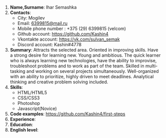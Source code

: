 1. **Name,Surname**: Ihar Semashka
2. **Contacts**:
   * City: Mogilev
   * Email: 6399815@mail.ru 
   * Mobile phone number : +375 (29) 6399815 (velcom)
   * Github account: https://github.com/Kashin4
   * Vkontakte account: https://vk.com/sulvan_semak
   * Discord account: Kashin#4778
3. **Summary**: Attracts the selected area. Oriented in improving skills. Have a strong desire for learning new. 
    Young and ambitious. The quick learner who is always learning new technologies, have the ability to improvise, troubleshoot problems and to work as part of the team. Skilled in multi-tasking and working on several projects simultaneously. 
    Well-organized with an ability to prioritize, highly driven to meet deadlines. Analytical thinking and creative problem solving included.
4. **Skills**:  
   * HTML/HTML5
   * CSS/CSS3
   * Photoshop
   * Javascript(Novice)
5. **Code examples**: https://github.com/Kashin4/first-steps
6. **Experience**:   
7. **Education**:   
8. **English level**: 